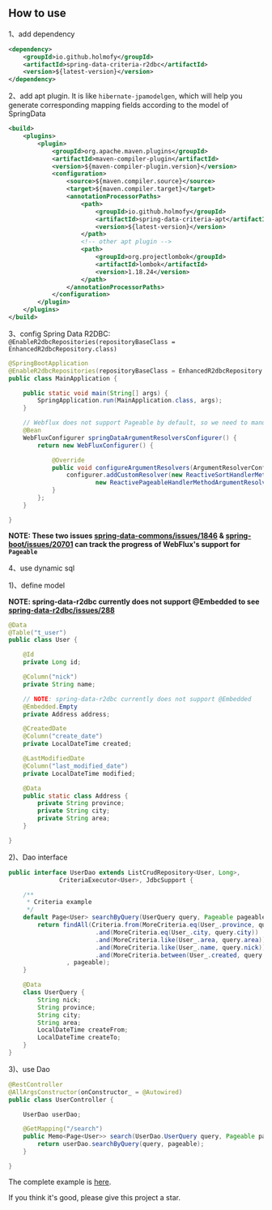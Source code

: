 ## How to use

1、add dependency
```xml
<dependency>
    <groupId>io.github.holmofy</groupId>
    <artifactId>spring-data-criteria-r2dbc</artifactId>
    <version>${latest-version}</version>
</dependency>
```

2、add apt plugin. It is like `hibernate-jpamodelgen`, which will help you generate corresponding mapping fields according to the model of SpringData
```xml
<build>
    <plugins>
        <plugin>
            <groupId>org.apache.maven.plugins</groupId>
            <artifactId>maven-compiler-plugin</artifactId>
            <version>${maven-compiler-plugin.version}</version>
            <configuration>
                <source>${maven.compiler.source}</source>
                <target>${maven.compiler.target}</target>
                <annotationProcessorPaths>
                    <path>
                        <groupId>io.github.holmofy</groupId>
                        <artifactId>spring-data-criteria-apt</artifactId>
                        <version>${latest-version}</version>
                    </path>
                    <!-- other apt plugin -->
                    <path>
                        <groupId>org.projectlombok</groupId>
                        <artifactId>lombok</artifactId>
                        <version>1.18.24</version>
                    </path>
                </annotationProcessorPaths>
            </configuration>
        </plugin>
    </plugins>
</build>
```

3、config Spring Data R2DBC: `@EnableR2dbcRepositories(repositoryBaseClass = EnhancedR2dbcRepository.class)`

```java
@SpringBootApplication
@EnableR2dbcRepositories(repositoryBaseClass = EnhancedR2dbcRepository.class)
public class MainApplication {

    public static void main(String[] args) {
        SpringApplication.run(MainApplication.class, args);
    }

    // Webflux does not support Pageable by default, so we need to manually register it.
    @Bean
    WebFluxConfigurer springDataArgumentResolversConfigurer() {
        return new WebFluxConfigurer() {

            @Override
            public void configureArgumentResolvers(ArgumentResolverConfigurer configurer) {
                configurer.addCustomResolver(new ReactiveSortHandlerMethodArgumentResolver(),
                        new ReactivePageableHandlerMethodArgumentResolver());
            }
        };
    }

}
```

**NOTE: These two issues [spring-data-commons/issues/1846](https://github.com/spring-projects/spring-data-commons/issues/1846) & [spring-boot/issues/20701](https://github.com/spring-projects/spring-boot/issues/20701) can track the progress of WebFlux's support for `Pageable`**

4、use dynamic sql

1)、define model

**NOTE: spring-data-r2dbc currently does not support @Embedded to see [spring-data-r2dbc/issues/288](https://github.com/spring-projects/spring-data-r2dbc/issues/288)**

```java
@Data
@Table("t_user")
public class User {

    @Id
    private Long id;

    @Column("nick")
    private String name;

    // NOTE: spring-data-r2dbc currently does not support @Embedded 
    @Embedded.Empty
    private Address address;

    @CreatedDate
    @Column("create_date")
    private LocalDateTime created;

    @LastModifiedDate
    @Column("last_modified_date")
    private LocalDateTime modified;

    @Data
    public static class Address {
        private String province;
        private String city;
        private String area;
    }

}
```
2)、Dao interface
```java
public interface UserDao extends ListCrudRepository<User, Long>, 
              CriteriaExecutor<User>, JdbcSupport {

    /**
     * Criteria example
     */
    default Page<User> searchByQuery(UserQuery query, Pageable pageable) {
        return findAll(Criteria.from(MoreCriteria.eq(User_.province, query.province))
                        .and(MoreCriteria.eq(User_.city, query.city))
                        .and(MoreCriteria.like(User_.area, query.area))
                        .and(MoreCriteria.like(User_.name, query.nick))
                        .and(MoreCriteria.between(User_.created, query.createFrom, query.createTo))
                , pageable);
    }

    @Data
    class UserQuery {
        String nick;
        String province;
        String city;
        String area;
        LocalDateTime createFrom;
        LocalDateTime createTo;
    }
}
```
3)、use Dao
```java
@RestController
@AllArgsConstructor(onConstructor_ = @Autowired)
public class UserController {

    UserDao userDao;

    @GetMapping("/search")
    public Memo<Page<User>> search(UserDao.UserQuery query, Pageable pageable) {
        return userDao.searchByQuery(query, pageable);
    }

}
```

The complete example is [here](../spring-data-criteria-example/spring-data-criteria-r2dbc-example).

If you think it's good, please give this project a star.
